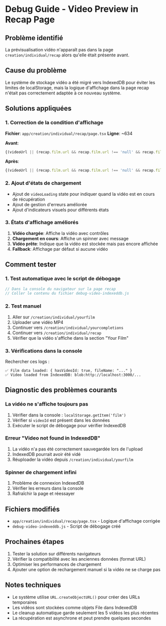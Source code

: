 # Debug Guide - Video Preview in Recap Page

## Problème identifié
La prévisualisation vidéo n'apparaît pas dans la page `creation/individual/recap` alors qu'elle était présente avant.

## Cause du problème
Le système de stockage vidéo a été migré vers IndexedDB pour éviter les limites de localStorage, mais la logique d'affichage dans la page recap n'était pas correctement adaptée à ce nouveau système.

## Solutions appliquées

### 1. Correction de la condition d'affichage
**Fichier**: `app/creation/individual/recap/page.tsx`
**Ligne**: ~634

**Avant**:
```javascript
{(videoUrl || (recap.film.url && recap.film.url !== 'null' && recap.film.url.length > 10)) ? (
```

**Après**:
```javascript
{(videoUrl || (recap.film.url && recap.film.url !== 'null' && recap.film.url.length > 10)) ? (
```

### 2. Ajout d'états de chargement
- Ajout de `videoLoading` state pour indiquer quand la vidéo est en cours de récupération
- Ajout de gestion d'erreurs améliorée
- Ajout d'indicateurs visuels pour différents états

### 3. États d'affichage améliorés
1. **Vidéo chargée**: Affiche la vidéo avec contrôles
2. **Chargement en cours**: Affiche un spinner avec message
3. **Vidéo prête**: Indique que la vidéo est stockée mais pas encore affichée
4. **Fallback**: Affichage par défaut si aucune vidéo

## Comment tester

### 1. Test automatique avec le script de débogage
```javascript
// Dans la console du navigateur sur la page recap
// Coller le contenu du fichier debug-video-indexeddb.js
```

### 2. Test manuel
1. Aller sur `/creation/individual/yourfilm`
2. Uploader une vidéo MP4
3. Continuer vers `/creation/individual/yourcompletions`
4. Continuer vers `/creation/individual/recap`
5. Vérifier que la vidéo s'affiche dans la section "Your Film"

### 3. Vérifications dans la console
Rechercher ces logs :
```
✅ Film data loaded: { hasVideoId: true, fileName: "..." }
✅ Video loaded from IndexedDB: blob:http://localhost:3000/...
```

## Diagnostic des problèmes courants

### La vidéo ne s'affiche toujours pas
1. Vérifier dans la console : `localStorage.getItem('film')`
2. Vérifier si `videoId` est présent dans les données
3. Exécuter le script de débogage pour vérifier IndexedDB

### Erreur "Video not found in IndexedDB"
1. La vidéo n'a pas été correctement sauvegardée lors de l'upload
2. IndexedDB pourrait avoir été vidé
3. Réuploader la vidéo depuis `/creation/individual/yourfilm`

### Spinner de chargement infini
1. Problème de connexion IndexedDB
2. Vérifier les erreurs dans la console
3. Rafraîchir la page et réessayer

## Fichiers modifiés
- `app/creation/individual/recap/page.tsx` - Logique d'affichage corrigée
- `debug-video-indexeddb.js` - Script de débogage créé

## Prochaines étapes
1. Tester la solution sur différents navigateurs
2. Vérifier la compatibilité avec les anciennes données (format URL)
3. Optimiser les performances de chargement
4. Ajouter une option de rechargement manuel si la vidéo ne se charge pas

## Notes techniques
- Le système utilise `URL.createObjectURL()` pour créer des URLs temporaires
- Les vidéos sont stockées comme objets File dans IndexedDB
- Le cleanup automatique garde seulement les 5 vidéos les plus récentes
- La récupération est asynchrone et peut prendre quelques secondes 